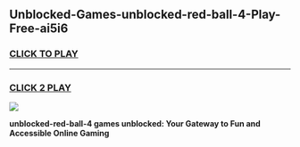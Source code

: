 
## Unblocked-Games-unblocked-red-ball-4-Play-Free-ai5i6
<h3>
<a href="https://premium76.site?title=unblocked-red-ball-4&ref=12A">CLICK TO PLAY</a></h3>
<hr>

<h3>
<a href="https://premium76.site?title=unblocked-red-ball-4&ref=12A">CLICK 2 PLAY</a>
  
</h3>

<a href="https://premium76.site?title=unblocked-red-ball-4&ref=12A"><img src="https://clearcache.store/games.png"></a>


**unblocked-red-ball-4 games unblocked: Your Gateway to Fun and Accessible Online Gaming**
